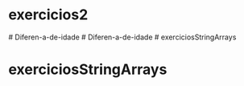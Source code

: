 # exercicios2
#   D i f e r e n - a - d e - i d a d e  
 #   D i f e r e n - a - d e - i d a d e  
 # exerciciosStringArrays
# exerciciosStringArrays
